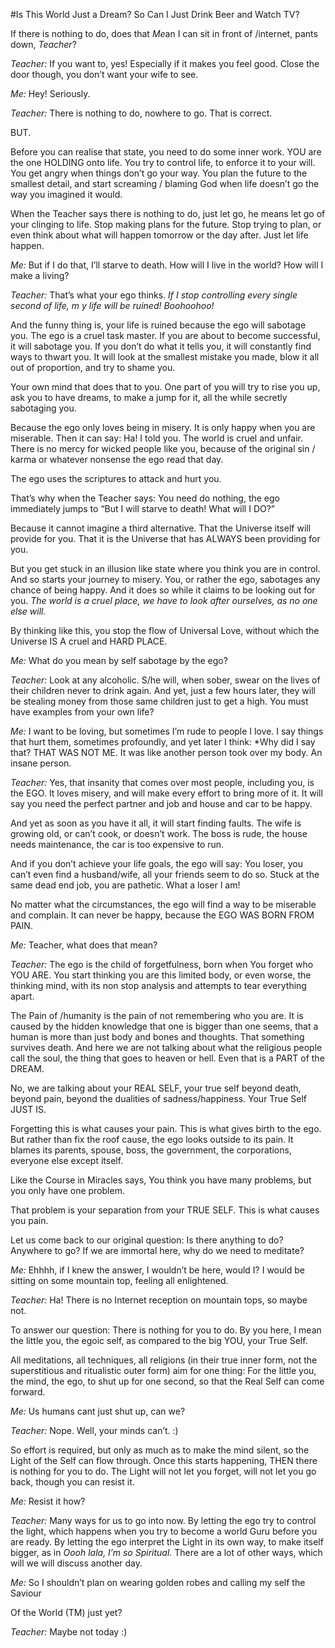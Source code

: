 #Is This World Just a Dream? So Can I Just Drink Beer and Watch TV?

 

If there is nothing to do, does that *Me*an I can sit in front of /internet, pants down, *Teacher*?

 

*Teacher:* If you want to, yes! Especially if it makes you feel good. Close the door though, you don’t want your wife to see.

 

*Me:* Hey! Seriously.

 

*Teacher:* There is nothing to do, nowhere to go. That is correct.

 

BUT.

 

Before you can realise that state, you need to do some inner work. YOU are the one HOLDING onto life. You try to control life, to enforce it to your will. You get angry when things don’t go your way. You plan the future to the smallest detail, and start screaming / blaming God when life doesn’t go the way you imagined it would.

 

When the Teacher says there is nothing to do, just let go, he means let go of your clinging to life. Stop making plans for the future. Stop trying to plan, or even think about what will happen tomorrow or the day after. Just let life happen.

 

 

*Me:* But if I do that, I’ll starve to death. How will I live in the world? How will I make a living?

 

*Teacher:* That’s what your ego thinks. *If I stop controlling every single second of life, m y life will be ruined! Boohoohoo!*

 

And the funny thing is, your life is ruined because the ego will sabotage you. The ego is a cruel task master. If you are about to become successful, it will sabotage you. If you don’t do what it tells you, it will constantly find ways to thwart you. It will look at the smallest mistake you made, blow it all out of proportion, and try to shame you.

 

Your own mind that does that to you. One part of you will try to rise you up, ask you to have dreams, to make a jump for it, all the while secretly sabotaging you.

 

Because the ego only loves being in misery. It is only happy when you are miserable. Then it can say: Ha! I told you. The world is cruel and unfair. There is no mercy for wicked people like you, because of the original sin / karma or whatever nonsense the ego read that day. 

 

The ego uses the scriptures to attack and hurt you.

 

That’s why when the Teacher says: You need do nothing, the ego immediately jumps to “But I will starve to death! What will I DO?”

 

Because it cannot imagine a third alternative. That the Universe itself will provide for you. That it is the Universe that has ALWAYS been providing for you.

 

 

But you get stuck in an illusion like state where you think you are in control. And so starts your journey to misery. You, or rather the ego, sabotages any chance of being happy. And it does so while it claims to be looking out for you. *The world is a cruel place, we have to look after ourselves, as no one else will.*

 

By thinking like this, you stop the flow of Universal Love, without which the Universe IS A cruel and HARD PLACE.

 

 

*Me:* What do you mean by self sabotage by the ego?

 

*Teacher:* Look at any alcoholic. S/he will, when sober, swear on the lives of their children never to drink again. And yet, just a few hours later, they will be stealing money from those same children just to get a high. You must have examples from your own life?

 

*Me:* I want to be loving, but sometimes I’m rude to people I love. I say things that hurt them, sometimes profoundly, and yet later I think: *Why did I say that? THAT WAS NOT ME. It was like another person took over my body. An insane person.

 

*Teacher:* Yes, that insanity that comes over most people, including you, is the EGO. It loves misery, and will make every effort to bring more of it. It will say you need the perfect partner and job and house and car to be happy.

 

And yet as soon as you have it all, it will start finding faults. The wife is growing old, or can’t cook, or doesn’t work. The boss is rude, the house needs maintenance, the car is too expensive to run.

 

And if you don’t achieve your life goals, the ego will say: You loser, you can’t even find a husband/wife, all your friends seem to do so. Stuck at the same dead end job, you are pathetic. What a loser I am!

 

No matter what the circumstances, the ego will find a way to be miserable and complain. It can never be happy, because the EGO WAS BORN FROM PAIN.

 

*Me:* Teacher, what does that mean?

 

*Teacher:* The ego is the child of forgetfulness, born when You forget who YOU ARE. You start thinking you are this limited body, or even worse, the thinking mind, with its non stop analysis and attempts to tear everything apart.

 

The Pain of /humanity is the pain of not remembering who you are. It is caused by the hidden knowledge that one is bigger than one seems, that a human is more than just body and bones and thoughts. That something survives death. And here we are not talking about what the religious people call the soul, the thing that goes to heaven or hell. Even that is a PART of the DREAM.

 

No, we are talking about your REAL SELF, your true self beyond death, beyond pain, beyond the dualities of sadness/happiness. Your True Self JUST IS.

 

Forgetting this is what causes your pain. This is what gives birth to the ego. But rather than fix the roof cause, the ego looks outside to its pain. It blames its parents, spouse, boss, the government, the corporations, everyone else except itself.

 

Like the Course in Miracles says, You think you have many problems, but you only have one problem.

 

That problem is your separation from your TRUE SELF. This is what causes you pain.

 

Let us come back to our original question: Is there anything to do? Anywhere to go? If we are immortal here, why do we need to meditate?

 

*Me:* Ehhhh, if I knew the answer, I wouldn’t be here, would I? I would be sitting on some mountain top, feeling all enlightened.

 

*Teacher:* Ha! There is no Internet reception on mountain tops, so maybe not.

 

To answer our question: There is nothing for you to do. By you here, I mean the little you, the egoic self, as compared to the big YOU, your True Self.

 

All meditations, all techniques, all religions (in their true inner form, not the superstitious and ritualistic outer form) aim for one thing: For the little you, the mind, the ego, to shut up for one second, so that the Real Self can come forward.

 

*Me:* Us humans cant just shut up, can we?

 

*Teacher:* Nope. Well, your minds can’t. :)

 

So effort is required, but only as much as to make the mind silent, so the Light of the Self can flow through. Once this starts happening, THEN there is nothing for you to do. The Light will not let you forget, will not let you go back, though you can resist it.

 

*Me:* Resist it how?

 

*Teacher:* Many ways for us to go into now. By letting the ego try to control the light, which happens when you try to become a world Guru before you are ready. By letting the ego interpret the Light in its own way, to make itself bigger, as in *Oooh lala, I’m so Spiritual*. There are a lot of other ways, which will we will discuss another day.

 

*Me:* So I shouldn’t plan on wearing golden robes and calling my self the Saviour

Of the World (TM) just yet?

 

*Teacher:* Maybe not today :)